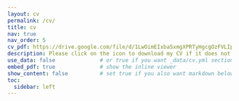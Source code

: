 ```yaml
---
layout: cv
permalink: /cv/
title: cv
nav: true
nav_order: 5
cv_pdf: https://drive.google.com/file/d/1LwOimEIxba5xmgXPRTyHgcgOzFVLIpH8/view?usp=sharing # you can also use external links here
description: Please click on the icon to download my CV if it does not appear in your browser.
use_data: false              # or true if you want _data/cv.yml sections too
embed_pdf: true              # show the inline viewer
show_content: false          # set true if you also want markdown below
toc:
  sidebar: left
---
```

<br>


<object data="https://drive.google.com/file/d/1LwOimEIxba5xmgXPRTyHgcgOzFVLIpH8/preview"
        width="100%" height="800" type="application/pdf">
</object>

